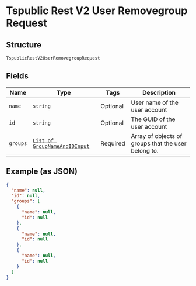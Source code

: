 
# Tspublic Rest V2 User Removegroup Request

## Structure

`TspublicRestV2UserRemovegroupRequest`

## Fields

| Name | Type | Tags | Description |
|  --- | --- | --- | --- |
| `name` | `string` | Optional | User name of the user account |
| `id` | `string` | Optional | The GUID of the user account |
| `groups` | [`List of GroupNameAndIDInput`](../../doc/models/group-name-and-id-input.md) | Required | Array of objects of groups that the user belong to. |

## Example (as JSON)

```json
{
  "name": null,
  "id": null,
  "groups": [
    {
      "name": null,
      "id": null
    },
    {
      "name": null,
      "id": null
    },
    {
      "name": null,
      "id": null
    }
  ]
}
```

